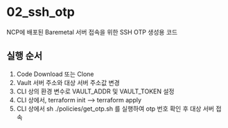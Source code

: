 # 02_ssh_otp
NCP에 배포된 Baremetal 서버 접속을 위한 SSH OTP 생성용 코드


## 실행 순서

1. Code Download 또는 Clone
2. Vault 서버 주소와 대상 서버 주소값 변경
3. CLI 상의 환경 변수로 VAULT_ADDR 및 VAULT_TOKEN 설정
4. CLI 상에서, terraform init --> terraform apply
5. CLI 상에서 sh ./policies/get_otp.sh 를 실행하여 otp 번호 확인 후 대상 서버 접속
